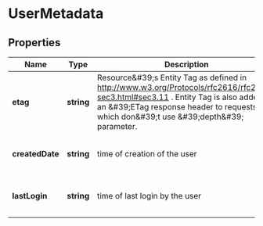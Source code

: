 # UserMetadata

## Properties
| Name | Type | Description | Notes |
| ------------ | ------------- | ------------- | ------------- |
| **etag** | **string** | Resource\&#39;s Entity Tag as defined in http://www.w3.org/Protocols/rfc2616/rfc2616-sec3.html#sec3.11 . Entity Tag is also added as an \&#39;ETag response header to requests which don\&#39;t use \&#39;depth\&#39; parameter.  | [optional] [readonly] [default to undefined] |
| **createdDate** | **string** | time of creation of the user | [optional] [readonly] [default to undefined] |
| **lastLogin** | **string** | time of last login by the user | [optional] [readonly] [default to undefined] |



